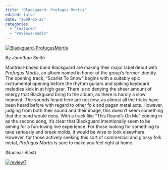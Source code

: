 ```yaml
---
title: "Blackguard: Profugus Mortis"
edited: false
date: "2009-06-23"
categories:
  - "featured"
  - "reviews-audio"
---
```


[![Blackguard-ProfugusMortis](http://www.hellbound.ca/wp-content/uploads/2009/06/Blackguard-ProfugusMortis-300x300.jpg "Blackguard-ProfugusMortis")](http://www.hellbound.ca/wp-content/uploads/2009/06/Blackguard-ProfugusMortis.jpg)

_By Jonathan Smith_

Montreal-based band Blackguard are making their major label debut with _Profugus Mortis_, an album named in honor of the group’s former identity. The opening track, “Scarlet To Snow” begins with a suitably epic instrumental opening before the rhythm guitars and spiking keyboard melodies kick in at high gear. There is no denying the sheer amount of energy that Blackguard bring to the album, as there is hardly a slow moment. The sounds heard here are not new, as almost all the tricks have been heard before with regard to other folk and pagan metal acts. However, judging from both their sound and their image, this doesn’t seem something that the band would deny. With a track like “This Round’s On Me” coming in as the second song, it’s clear that Blackguard intentionally seem to be aiming for a fun-loving live experience. For those looking for something to take seriously and break molds, it would be wise to look elsewhere. However, for those actively seeking this sort of commercial and glossy folk metal, _Profugus Mortis_ is sure to make you feel right at home.

(Nuclear Blast)

[![review7](http://www.hellbound.ca/wp-content/uploads/2009/06/review7.png "review7")](http://www.hellbound.ca/wp-content/uploads/2009/06/review7.png)

